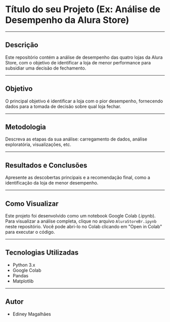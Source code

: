 # Título do seu Projeto (Ex: Análise de Desempenho da Alura Store)
---
## Descrição
Este repositório contém a análise de desempenho das quatro lojas da Alura Store, com o objetivo de identificar a loja de menor performance para subsidiar uma decisão de fechamento.

---
## Objetivo
O principal objetivo é identificar a loja com o pior desempenho, fornecendo dados para a tomada de decisão sobre qual loja fechar.

---
## Metodologia
Descreva as etapas da sua análise: carregamento de dados, análise exploratória, visualizações, etc.

---
## Resultados e Conclusões
Apresente as descobertas principais e a recomendação final, como a identificação da loja de menor desempenho.

---
## Como Visualizar
Este projeto foi desenvolvido como um notebook Google Colab (.ipynb). Para visualizar a análise completa, clique no arquivo `AluraStoreBr.ipynb` neste repositório. Você pode abri-lo no Colab clicando em "Open in Colab" para executar o código.

---
## Tecnologias Utilizadas
* Python 3.x
* Google Colab
* Pandas
* Matplotlib

---
## Autor
* Ediney Magalhães
